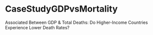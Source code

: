 # CaseStudyGDPvsMortality
Associated Between GDP &amp; Total Deaths: Do Higher-Income Countries Experience Lower Death Rates?
